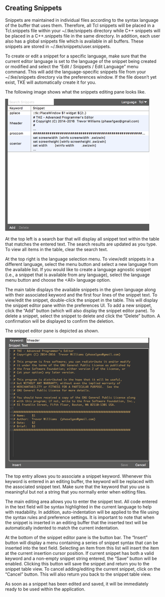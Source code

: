 ## Creating Snippets

Snippets are maintained in individual files according to the syntax language of the buffer that uses them. Therefore, all Tcl snippets will be placed in a Tcl.snippets file within your \~/.tke/snippets directory while C\++ snippets will be placed in a C\++.snippets file in the same directory. In addition, each user also has a global snippets file which is available in all buffers. These snippets are stored in \~/.tke/snippets/user.snippets.

To create or edit a snippet for a specific language, make sure that the current editor language is set to the language of the snippet being created or modified and select the “Edit / Snippets / Edit Language” menu command. This will add the language-specific snippets file from your \~/.tke/snippets directory via the preferences window. If the file doesn’t yet exist, TKE will automatically create it for you.

The following image shows what the snippets editing pane looks like.

![](assets/Preferences-Snippets.png "Preferences Snippets Panel")

At the top left is a search bar that will display all snippet text within the table that matches the entered text. The search results are updated as you type. To view all items in the table, clear the search text.

At the top right is the language selection menu. To view/edit snippets in a different language, select the menu button and select a new language from the available list. If you would like to create a language agnostic snippet (i.e., a snippet that is available from any language), select the language menu button and choose the \<All\> language option.

The main table displays the available snippets in the given language along with their associated keyword and the first four lines of the snippet text. To view/edit the snippet, double-click the snippet in the table. This will display the snippet editor pane within the preferences UI. To add a new snippet, click the “Add” button (which will also display the snippet editor pane). To delete a snippet, select the snippet to delete and click the “Delete” button. A confirmation will be displayed to confirm the deletion.

The snippet editor pane is depicted as shown.

![](assets/Preferences-Snippets-Editor.png "Preferences Snippet Editor")

The top entry allows you to associate a snippet keyword. Whenever this keyword is entered in an editing buffer, the keyword will be replaced with the associated snippet text. Make sure that the keyword that you use is meaningful but not a string that you normally enter when editing files.

The main editing area allows you to enter the snippet text. All code entered in the text field will be syntax highlighted in the current language to help with readability. In addition, auto-indentation will be applied to the file using the syntax rules and preference settings. It is important to note that when the snippet is inserted in an editing buffer that the inserted text will be automatically indented to match the current indentation.

At the bottom of the snippet editor pane is the button bar. The “Insert” button will display a menu containing a series of snippet syntax that can be inserted into the text field. Selecting an item from this list will insert the item at the current insertion cursor position. If current snippet has both a valid keyword and a non-empty snippet string entered, the “Save” button will be enabled. Clicking this button will save the snippet and return you to the snippet table view. To cancel adding/editing the current snippet, click on the “Cancel” button. This will also return you back to the snippet table view.

As soon as a snippet has been edited and saved, it will be immediately ready to be used within the application.

